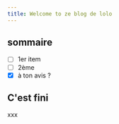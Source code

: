 ```yaml
---
title: Welcome to ze blog de lolo
---
```

## sommaire
- [ ] 1er item
- [ ] 2ème
- [x] à ton avis ?
## C'est fini
xxx
